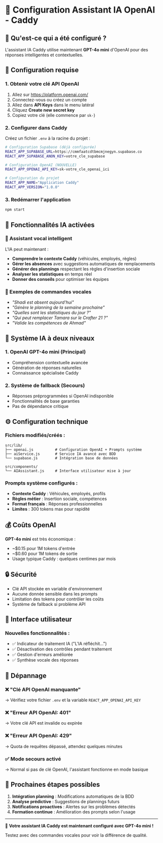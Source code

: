 # 🤖 Configuration Assistant IA OpenAI - Caddy

## 🎯 Qu'est-ce qui a été configuré ?

L'assistant IA Caddy utilise maintenant **GPT-4o mini** d'OpenAI pour des réponses intelligentes et contextuelles.

## 🔧 Configuration requise

### 1. Obtenir votre clé API OpenAI

1. Allez sur https://platform.openai.com/
2. Connectez-vous ou créez un compte
3. Allez dans **API Keys** dans le menu latéral
4. Cliquez **Create new secret key**
5. Copiez votre clé (elle commence par `sk-`)

### 2. Configurer dans Caddy

Créez un fichier `.env` à la racine du projet :

```bash
# Configuration Supabase (déjà configurée)
REACT_APP_SUPABASE_URL=https://cmmfaatcdtbmcmjnegyn.supabase.co
REACT_APP_SUPABASE_ANON_KEY=votre_cle_supabase

# Configuration OpenAI (NOUVELLE)
REACT_APP_OPENAI_API_KEY=sk-votre_cle_openai_ici

# Configuration du projet
REACT_APP_NAME="Application Caddy"
REACT_APP_VERSION="1.0.0"
```

### 3. Redémarrer l'application

```bash
npm start
```

## 🚀 Fonctionnalités IA activées

### 🎯 Assistant vocal intelligent

L'IA peut maintenant :
- **Comprendre le contexte Caddy** (véhicules, employés, règles)
- **Gérer les absences** avec suggestions automatiques de remplacements
- **Générer des plannings** respectant les règles d'insertion sociale
- **Analyser les statistiques** en temps réel
- **Donner des conseils** pour optimiser les équipes

### 💬 Exemples de commandes vocales

- *"Shadi est absent aujourd'hui"*
- *"Génère le planning de la semaine prochaine"*
- *"Quelles sont les statistiques du jour ?"*
- *"Qui peut remplacer Tamara sur le Crafter 21 ?"*
- *"Valide les compétences de Ahmad"*

## 🧠 Système IA à deux niveaux

### 1. **OpenAI GPT-4o mini** (Principal)
- Compréhension contextuelle avancée
- Génération de réponses naturelles
- Connaissance spécialisée Caddy

### 2. **Système de fallback** (Secours)
- Réponses préprogrammées si OpenAI indisponible
- Fonctionnalités de base garanties
- Pas de dépendance critique

## ⚙️ Configuration technique

### Fichiers modifiés/créés :

```
src/lib/
├── openai.js          # Configuration OpenAI + Prompts système
├── aiService.js       # Service IA avancé avec BDD
└── supabase.js        # Intégration base de données

src/components/
└── AIAssistant.js     # Interface utilisateur mise à jour
```

### Prompts système configurés :

- **Contexte Caddy** : Véhicules, employés, profils
- **Règles métier** : Insertion sociale, compétences
- **Format français** : Réponses professionnelles
- **Limites** : 300 tokens max pour rapidité

## 💰 Coûts OpenAI

**GPT-4o mini** est très économique :
- ~$0.15 pour 1M tokens d'entrée
- ~$0.60 pour 1M tokens de sortie
- Usage typique Caddy : quelques centimes par mois

## 🔒 Sécurité

- Clé API stockée en variable d'environnement
- Aucune donnée sensible dans les prompts
- Limitation des tokens pour contrôler les coûts
- Système de fallback si problème API

## 🎨 Interface utilisateur

### Nouvelles fonctionnalités :
- ✅ Indicateur de traitement IA ("L'IA réfléchit...")
- ✅ Désactivation des contrôles pendant traitement
- ✅ Gestion d'erreurs améliorée
- ✅ Synthèse vocale des réponses

## 🔧 Dépannage

### ❌ "Clé API OpenAI manquante"
→ Vérifiez votre fichier `.env` et la variable `REACT_APP_OPENAI_API_KEY`

### ❌ "Erreur API OpenAI: 401"
→ Votre clé API est invalide ou expirée

### ❌ "Erreur API OpenAI: 429"
→ Quota de requêtes dépassé, attendez quelques minutes

### ✅ Mode secours activé
→ Normal si pas de clé OpenAI, l'assistant fonctionne en mode basique

## 🚀 Prochaines étapes possibles

1. **Intégration planning** : Modifications automatiques de la BDD
2. **Analyse prédictive** : Suggestions de plannings futurs
3. **Notifications proactives** : Alertes sur les problèmes détectés
4. **Formation continue** : Amélioration des prompts selon l'usage

---

🎉 **Votre assistant IA Caddy est maintenant configuré avec GPT-4o mini !**

Testez avec des commandes vocales pour voir la différence de qualité. 